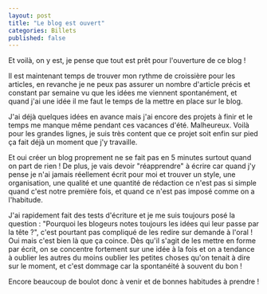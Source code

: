 ```yaml
---
layout: post
title: "Le blog est ouvert"
categories: Billets
published: false
---
```

Et voilà, on y est, je pense que tout est prêt pour l'ouverture de ce blog !

Il est maintenant temps de trouver mon rythme de croissière pour les articles, en revanche je ne peux pas assurer un nombre d'article précis et constant par semaine vu que les idées me viennent spontanément, et quand j'ai une idée il me faut le temps de la mettre en place sur le blog.

J'ai déjà quelques idées en avance mais j'ai encore des projets à finir et le temps me manque même pendant ces vacances d'été. Malheureux. Voilà pour les grandes lignes, je suis très content que ce projet soit enfin sur pied ça fait déjà un moment que j'y travaille.

Et oui créer un blog proprement ne se fait pas en 5 minutes surtout quand on part de rien ! De plus, je vais devoir "réapprendre" à écrire car quand j'y pense je n'ai jamais réellement écrit pour moi et trouver un style, une organisation, une qualité et une quantité de rédaction ce n'est pas si simple quand c'est notre première fois, et quand ce n'est pas imposé comme on a l'habitude.

J'ai rapidement fait des tests d'écriture et je me suis toujours posé la question : "Pourquoi les blogeurs notes toujours les idées qui leur passe par la tête ?", c'est pourtant pas compliqué de les redire sur demande à l'oral ! Oui mais c'est bien là que ça coince. Dès qu'il s'agit de les mettre en forme par écrit, on se concentre fortement sur une idée à la fois et on a tendance à oublier les autres du moins oublier les petites choses qu'on tenait à dire sur le moment, et c'est dommage car la spontanéité à souvent du bon !

Encore beaucoup de boulot donc à venir et de bonnes habitudes à prendre !

